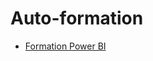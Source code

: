 # Auto-formation

- [Formation Power BI](https://github.com/ChrisChrisW/Auto-formation/tree/main/PBI)
